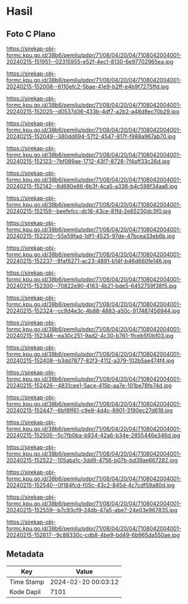 # Hasil

## Foto C Plano

https://sirekap-obj-formc.kpu.go.id/38b6/pemilu/pdpr/71/08/04/20/04/7108042004001-20240215-151951--02315955-e52f-4ec1-8130-6e97702965ea.jpg

https://sirekap-obj-formc.kpu.go.id/38b6/pemilu/pdpr/71/08/04/20/04/7108042004001-20240215-152008--6110efc2-5bae-41e9-b2ff-e4b9f7275ffd.jpg

https://sirekap-obj-formc.kpu.go.id/38b6/pemilu/pdpr/71/08/04/20/04/7108042004001-20240215-152025--d0537d36-433b-4df7-a2b2-a48d8ec70b29.jpg

https://sirekap-obj-formc.kpu.go.id/38b6/pemilu/pdpr/71/08/04/20/04/7108042004001-20240215-152049--380dd694-57f2-4547-817f-f988a967ab70.jpg

https://sirekap-obj-formc.kpu.go.id/38b6/pemilu/pdpr/71/08/04/20/04/7108042004001-20240215-152123--7bf089ae-1712-43f7-8728-7f4aff33c26d.jpg

https://sirekap-obj-formc.kpu.go.id/38b6/pemilu/pdpr/71/08/04/20/04/7108042004001-20240215-152142--8d680e86-6b3f-4ca5-a338-b4c598f34aa6.jpg

https://sirekap-obj-formc.kpu.go.id/38b6/pemilu/pdpr/71/08/04/20/04/7108042004001-20240215-152159--beefefcc-dc16-43ce-81fd-2e65230dc3f0.jpg

https://sirekap-obj-formc.kpu.go.id/38b6/pemilu/pdpr/71/08/04/20/04/7108042004001-20240215-152220--55e59fad-1df1-4525-97de-47bcea33eb6b.jpg

https://sirekap-obj-formc.kpu.go.id/38b6/pemilu/pdpr/71/08/04/20/04/7108042004001-20240215-152237--8faf6271-ac23-4891-b14f-b46d660fe146.jpg

https://sirekap-obj-formc.kpu.go.id/38b6/pemilu/pdpr/71/08/04/20/04/7108042004001-20240215-152300--70822e90-4163-4b21-bde5-6452759f38f5.jpg

https://sirekap-obj-formc.kpu.go.id/38b6/pemilu/pdpr/71/08/04/20/04/7108042004001-20240215-152324--cc9d4e3c-4b88-4883-a50c-917487456944.jpg

https://sirekap-obj-formc.kpu.go.id/38b6/pemilu/pdpr/71/08/04/20/04/7108042004001-20240215-152348--ea30c251-9ad2-4c30-b761-1fceb5f0bf03.jpg

https://sirekap-obj-formc.kpu.go.id/38b6/pemilu/pdpr/71/08/04/20/04/7108042004001-20240215-152408--b3dd7877-82f3-4112-a379-102b5ae474f4.jpg

https://sirekap-obj-formc.kpu.go.id/38b6/pemilu/pdpr/71/08/04/20/04/7108042004001-20240215-152426--4831cee1-5ace-415b-aa7e-101be78fe74d.jpg

https://sirekap-obj-formc.kpu.go.id/38b6/pemilu/pdpr/71/08/04/20/04/7108042004001-20240215-152447--6bf8ff61-c9e9-4d4c-8901-3190ec27d618.jpg

https://sirekap-obj-formc.kpu.go.id/38b6/pemilu/pdpr/71/08/04/20/04/7108042004001-20240215-152505--5c7fb0ba-b934-42a6-b34e-2855446e346d.jpg

https://sirekap-obj-formc.kpu.go.id/38b6/pemilu/pdpr/71/08/04/20/04/7108042004001-20240215-152522--105aba1c-3dd9-4756-b07b-bd39ae667282.jpg

https://sirekap-obj-formc.kpu.go.id/38b6/pemilu/pdpr/71/08/04/20/04/7108042004001-20240215-152540--0f184fcd-f05c-43c2-845d-4c7cdf59a80d.jpg

https://sirekap-obj-formc.kpu.go.id/38b6/pemilu/pdpr/71/08/04/20/04/7108042004001-20240215-152559--b7c93cf9-24db-47a5-abe7-24e03e967835.jpg

https://sirekap-obj-formc.kpu.go.id/38b6/pemilu/pdpr/71/08/04/20/04/7108042004001-20240215-152617--9c88330c-cdb8-4be9-bd49-6b965da550ae.jpg


## Metadata

| Key        | Value               |
| ---------- | ------------------- |
| Time Stamp | 2024-02-20 00:03:12 |
| Kode Dapil | 7101                |




